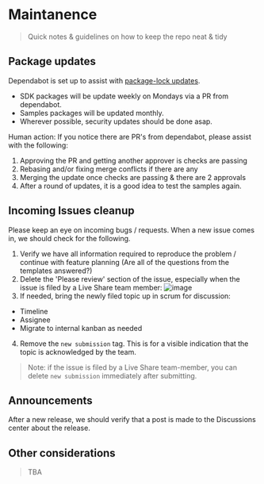 # Maintanence 

> Quick notes & guidelines on how to keep the repo neat & tidy

## Package updates

Dependabot is set up to assist with [package-lock updates](.github/dependabot.yml). 

- SDK packages will be update weekly on Mondays via a PR from dependabot. 
- Samples packages will be updated monthly.
- Wherever possible, security updates should be done asap.

Human action: If you notice there are PR's from dependabot, please assist with the following:

1. Approving the PR and getting another approver is checks are passing
2. Rebasing and/or fixing merge conflicts if there are any
3. Merging the update once checks are passing & there are 2 approvals
4. After a round of updates, it is a good idea to test the samples again.

## Incoming Issues cleanup

Please keep an eye on incoming bugs / requests. When a new issue comes in, we should check for the following.

1. Verify we have all information required to reproduce the problem / continue with feature planning (Are all of the questions from the templates answered?)
2. Delete the 'Please review' section of the issue, especially when the issue is filed by a Live Share team member:
  ![image](https://user-images.githubusercontent.com/14900841/197058064-bbc56748-09b2-47a1-8c31-6b44a2aa1bc4.png)
3. If needed, bring the newly filed topic up in scrum for discussion:
  - Timeline
  - Assignee
  - Migrate to internal kanban as needed 
4. Remove the `new submission` tag. This is for a visible indication that the topic is acknowledged by the team.
> Note: if the issue is filed by a Live Share team-member, you can delete `new submission` immediately after submitting. 

## Announcements

After a new release, we should verify that a post is made to the Discussions center about the release. 

## Other considerations

> TBA
